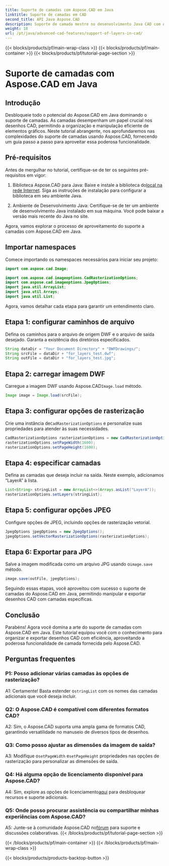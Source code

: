 ```yaml
---
title: Suporte de camadas com Aspose.CAD em Java
linktitle: Suporte de camadas em CAD
second_title: API Java Aspose.CAD
description: Suporte de camada mestre no desenvolvimento Java CAD com Aspose.CAD. Organize e exporte desenhos sem esforço.
weight: 18
url: /pt/java/advanced-cad-features/support-of-layers-in-cad/
---
```


{{< blocks/products/pf/main-wrap-class >}}
{{< blocks/products/pf/main-container >}}
{{< blocks/products/pf/tutorial-page-section >}}

# Suporte de camadas com Aspose.CAD em Java

## Introdução

Desbloqueie todo o potencial do Aspose.CAD em Java dominando o suporte de camadas. As camadas desempenham um papel crucial nos desenhos CAD, permitindo a organização e manipulação eficiente de elementos gráficos. Neste tutorial abrangente, nos aprofundaremos nas complexidades do suporte de camadas usando Aspose.CAD, fornecendo um guia passo a passo para aproveitar essa poderosa funcionalidade.

## Pré-requisitos

Antes de mergulhar no tutorial, certifique-se de ter os seguintes pré-requisitos em vigor:

1.  Biblioteca Aspose.CAD para Java: Baixe e instale a biblioteca do[local na rede Internet](https://releases.aspose.com/cad/java/). Siga as instruções de instalação para configurar a biblioteca em seu ambiente Java.

2. Ambiente de Desenvolvimento Java: Certifique-se de ter um ambiente de desenvolvimento Java instalado em sua máquina. Você pode baixar a versão mais recente do Java no site.

Agora, vamos explorar o processo de aproveitamento do suporte a camadas com Aspose.CAD em Java.

## Importar namespaces

Comece importando os namespaces necessários para iniciar seu projeto:

```java
import com.aspose.cad.Image;

import com.aspose.cad.imageoptions.CadRasterizationOptions;
import com.aspose.cad.imageoptions.JpegOptions;
import java.util.ArrayList;
import java.util.Arrays;
import java.util.List;
```

Agora, vamos detalhar cada etapa para garantir um entendimento claro.

## Etapa 1: configurar caminhos de arquivo

Defina os caminhos para o arquivo de origem DWF e o arquivo de saída desejado. Garanta a existência dos diretórios especificados.

```java
String dataDir = "Your Document Directory" + "DWFDrawings/";
String srcFile = dataDir + "for_layers_test.dwf";
String outFile = dataDir + "for_layers_test.jpg";
```

## Etapa 2: carregar imagem DWF

 Carregue a imagem DWF usando Aspose.CAD`Image.load` método.

```java
Image image = Image.load(srcFile);
```

## Etapa 3: configurar opções de rasterização

 Crie uma instância de`CadRasterizationOptions` e personalize suas propriedades para atender às suas necessidades.

```java
CadRasterizationOptions rasterizationOptions = new CadRasterizationOptions();
rasterizationOptions.setPageWidth(1600);
rasterizationOptions.setPageHeight(1600);
```

## Etapa 4: especificar camadas

Defina as camadas que deseja incluir na saída. Neste exemplo, adicionamos “LayerA” à lista.

```java
List<String> stringList = new ArrayList<>(Arrays.asList("LayerA"));
rasterizationOptions.setLayers(stringList);
```

## Etapa 5: configurar opções JPEG

Configure opções de JPEG, incluindo opções de rasterização vetorial.

```java
JpegOptions jpegOptions = new JpegOptions();
jpegOptions.setVectorRasterizationOptions(rasterizationOptions);
```

## Etapa 6: Exportar para JPG

 Salve a imagem modificada como um arquivo JPG usando o`image.save` método.

```java
image.save(outFile, jpegOptions);
```

Seguindo essas etapas, você aproveitou com sucesso o suporte de camadas do Aspose.CAD em Java, permitindo manipular e exportar desenhos CAD com camadas específicas.

## Conclusão

Parabéns! Agora você domina a arte do suporte de camadas com Aspose.CAD em Java. Este tutorial equipou você com o conhecimento para organizar e exportar desenhos CAD com eficiência, aproveitando a poderosa funcionalidade de camada fornecida pelo Aspose.CAD.

## Perguntas frequentes

### P1: Posso adicionar várias camadas às opções de rasterização?

 A1: Certamente! Basta estender o`stringList` com os nomes das camadas adicionais que você deseja incluir.

### Q2: O Aspose.CAD é compatível com diferentes formatos CAD?

A2: Sim, o Aspose.CAD suporta uma ampla gama de formatos CAD, garantindo versatilidade no manuseio de diversos tipos de desenhos.

### Q3: Como posso ajustar as dimensões da imagem de saída?

 A3: Modifique o`setPageWidth` e`setPageHeight` propriedades nas opções de rasterização para personalizar as dimensões de saída.

### Q4: Há alguma opção de licenciamento disponível para Aspose.CAD?

 A4: Sim, explore as opções de licenciamento[aqui](https://purchase.aspose.com/buy) para desbloquear recursos e suporte adicionais.

### Q5: Onde posso procurar assistência ou compartilhar minhas experiências com Aspose.CAD?

A5: Junte-se à comunidade Aspose.CAD no[fórum](https://forum.aspose.com/c/cad/19) para suporte e discussões colaborativas.
{{< /blocks/products/pf/tutorial-page-section >}}

{{< /blocks/products/pf/main-container >}}
{{< /blocks/products/pf/main-wrap-class >}}

{{< blocks/products/products-backtop-button >}}
